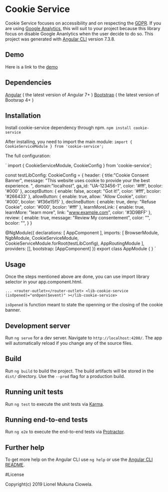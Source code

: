 # Cookie Service
Cookie Service focuses on accessibility and on respecting the [GDPR](https://fr.wikipedia.org/wiki/R%C3%A8glement_g%C3%A9n%C3%A9ral_sur_la_protection_des_donn%C3%A9es).
If you are using [Google Analytics](https://analytics.google.com/analytics/web/), this will suit to your project because this library focus on disable Google Ananlytics when the user decide to do so.
This project was generated with [Angular CLI](https://github.com/angular/angular-cli) version 7.3.8.

## Demo
Here is a link to the [demo](cookie-consent.github.io)

## Dependencies

[Angular](https://angular.io/) ( the latest version of Angular 7+ )
[Bootstrap](https://getbootstrap.com/) ( the latest version of Bootsrap 4+ )

## Installation

Install cookie-service dependency through npm.
`npm install cookie-service`

After installing, you need to import the main module:
`import { CookieServiceModule } from 'cookie-service';`

The full configuration:

`
import { CookieServiceModule, CookieConfig } from 'cookie-service';<br>

const testLibConfig: CookieConfig = {
  header: {
    title:"Cookie Consent Banner",
    message: "This website uses cookie to provide your the best experience. ",
    domain:"localhost",
    ga_id: "UA-123456-1",
    color: '#fff',
    bcolor: '#000'
  },
  acceptButton: {
    enable: false,
    accept: "Got it!",
    color: '#fff',
    bcolor: '#266433'
  },
  allowButton: {
    enable: true,
    allow: "Allow Cookie",
    color: '#000',
    bcolor: '#f36e15f5'
  },
  declineButton: {
    enable: true,
    deny: "Refuse Cookie",
    color: '#000',
    bcolor: '#fff'
  },
  learnMoreLink: {
    enable: true,
    learnMore: "learn more",
    link: "www.example.com",
    color: '#3D9BFF'
  },
  review: {
    enable: true,
    message: "Review My consentement",
    color: "",
    bcolor: "",
  }
}

@NgModule({
  declarations: [
    AppComponent
  ],
  imports: [
    BrowserModule,
    NgbModule,
    CookieServiceModule,
    CookieServiceModule.forRoot(testLibConfig),
    AppRoutingModule
  ],
  providers: [],
  bootstrap: [AppComponent]
})
export class AppModule { }
`

## Usage

Once the steps mentioned above are done, you can use import library selector in your app.component.html.

`
...
<router-outlet></router-outlet>
<lib-cookie-service (isOpened)="onOpen($event)" ></lib-cookie-service>
`

`isOpened` is function meant to state the openning or the closing of the cookie banner.

## Development server

Run `ng serve` for a dev server. Navigate to `http://localhost:4200/`. The app will automatically reload if you change any of the source files.

## Build

Run `ng build` to build the project. The build artifacts will be stored in the `dist/` directory. Use the `--prod` flag for a production build.

## Running unit tests

Run `ng test` to execute the unit tests via [Karma](https://karma-runner.github.io).

## Running end-to-end tests

Run `ng e2e` to execute the end-to-end tests via [Protractor](http://www.protractortest.org/).

## Further help

To get more help on the Angular CLI use `ng help` or use the [Angular CLI README](https://github.com/angular/angular-cli/blob/master/README.md).

#License

Copyright(c) 2019 Lionel Mukuna Ciowela.
